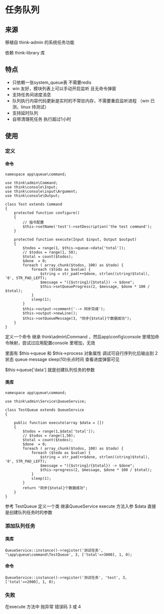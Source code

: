 # 任务队列

## 来源
移植自 think-admin 的系统任务功能

依赖 think-library 库

## 特点

* 只依赖一张system_queue表 不需要redis
* win 友好，模块列表上可以手动开启监听 且无命令弹窗
* 支持任务间进度消息
* 队列执行内容代码更新是实时的不常驻内存，不需要重启监听进程 （win 已测，linux 待测试）
* 支持延时队列
* 自带清理死任务 执行超过1小时

## 使用

### 定义
#### 命令
```
namespace app\queue\command;

use think\admin\Command;
use think\console\Input;
use think\console\input\Argument;
use think\console\Output;

class Test extends Command
{
    protected function configure()
    {
        // 指令配置
        $this->setName('test')->setDescription('the test command');
    }

    protected function execute(Input $input, Output $output)
    {
    	$todos = range(1, $this->queue->data['total']);
    	// $todos = range(1, 50);
    	$total = count($todos);
    	$done  = 0;
    	foreach ( array_chunk($todos, 100) as $todo) {
    		foreach ($todo as $value) {
	    		$string = str_pad(++$done, strlen((string)$total), '0', STR_PAD_LEFT);
	            $message = "({$string}/{$total}) -> $done";
	            $this->setQueueProgress(2, $message, $done * 100 / $total);
    		}
            sleep(1);
    	}
        $this->output->comment('--> 同步完成');
        $this->output->newLine();
    	$this->setQueueMessage(3, "同步{$total}个数据成功");
    }
}

```

定义一个命令 继承 think\admin\Command ，然后app\config\console 里增加命令映射，尝试过应用配置console 里增加，无效

里面有 $this->queue 和 $this->process 对象属性 调试可自行序列化后输出到 2状态 queue message sleep(10)长点时间 查看进度弹窗可见

$this->queue['data'] 就是创建队列任务的参数

#### 类库

```
namespace app\queue\command;

use think\admin\Service\QueueService;

class TestQueue extends QueueService
{

	public function execute(array $data = [])
	{
		$todos = range(1,$data['total']);
		// $todos = range(1,50);
		$total = count($todos);
		$done  = 0;
		foreach ( array_chunk($todos, 100) as $todo) {
			foreach ($todo as $value) {
				$string = str_pad(++$done, strlen((string)$total), '0', STR_PAD_LEFT);
				$message = "({$string}/{$total}) -> $done";
				$this->progress(2, $message, $done * 100 / $total);
			}
			sleep(1);
		}
		return "同步{$total}个数据成功";
	}
}

```

参考 TestQueue 定义一个类 继承QueueService
execute 方法入参 $data 直接是创建队列任务时的参数

### 添加队列任务

#### 类库
```
QueueService::instance()->register('测试任务', '\app\queue\command\TestQueue', 3, ['total'=>3000], 1, 0);
```

#### 命令
```
QueueService::instance()->register('测试任务', 'test', 3, ['total'=>2000], 1, 0);
```

### 失败

在execute 方法中 抛异常 错误码 3 或 4



